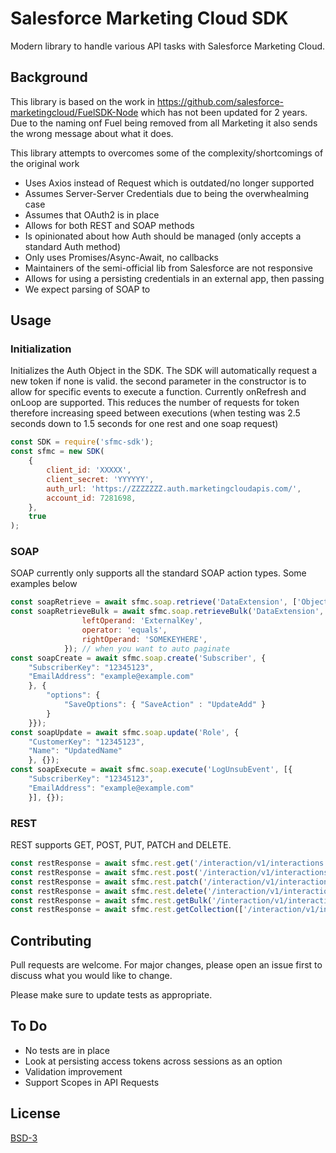 # Salesforce Marketing Cloud SDK

Modern library to handle various API tasks with Salesforce Marketing Cloud.

## Background

This library is based on the work in https://github.com/salesforce-marketingcloud/FuelSDK-Node which has not been updated for 2 years.
Due to the naming onf Fuel being removed from all Marketing it also sends the wrong message about what it does.

This library attempts to overcomes some of the complexity/shortcomings of the original work

-   Uses Axios instead of Request which is outdated/no longer supported
-   Assumes Server-Server Credentials due to being the overwhealming case
-   Assumes that OAuth2 is in place
-   Allows for both REST and SOAP methods
-   Is opinionated about how Auth should be managed (only accepts a standard Auth method)
-   Only uses Promises/Async-Await, no callbacks
-   Maintainers of the semi-official lib from Salesforce are not responsive
-   Allows for using a persisting credentials in an external app, then passing
-   We expect parsing of SOAP to

## Usage

### Initialization

Initializes the Auth Object in the SDK.
The SDK will automatically request a new token if none is valid.
the second parameter in the constructor is to allow for specific events to execute a function. Currently onRefresh and onLoop are supported. This reduces the number of requests for token therefore increasing speed between executions (when testing was 2.5 seconds down to 1.5 seconds for one rest and one soap request)

```javascript
const SDK = require('sfmc-sdk');
const sfmc = new SDK(
    {
        client_id: 'XXXXX',
        client_secret: 'YYYYYY',
        auth_url: 'https://ZZZZZZZ.auth.marketingcloudapis.com/',
        account_id: 7281698,
    },
    true
);
```

### SOAP

SOAP currently only supports all the standard SOAP action types. Some examples below

```javascript
const soapRetrieve = await sfmc.soap.retrieve('DataExtension', ['ObjectID'], {});
const soapRetrieveBulk = await sfmc.soap.retrieveBulk('DataExtension', ['ObjectID'], filter: {
                leftOperand: 'ExternalKey',
                operator: 'equals',
                rightOperand: 'SOMEKEYHERE',
            }); // when you want to auto paginate
const soapCreate = await sfmc.soap.create('Subscriber', {
    "SubscriberKey": "12345123",
    "EmailAddress": "example@example.com"
    }, {
        "options": {
            "SaveOptions": { "SaveAction" : "UpdateAdd" }
        }
    }});
const soapUpdate = await sfmc.soap.update('Role', {
    "CustomerKey": "12345123",
    "Name": "UpdatedName"
    }, {});
const soapExecute = await sfmc.soap.execute('LogUnsubEvent', [{
    "SubscriberKey": "12345123",
    "EmailAddress": "example@example.com"
    }], {});
```

### REST

REST supports GET, POST, PUT, PATCH and DELETE.

```javascript
const restResponse = await sfmc.rest.get('/interaction/v1/interactions');
const restResponse = await sfmc.rest.post('/interaction/v1/interactions', jsonPayload);
const restResponse = await sfmc.rest.patch('/interaction/v1/interactions/IDHERE', jsonPayload); // PUT ALSO
const restResponse = await sfmc.rest.delete('/interaction/v1/interactions/IDHERE');
const restResponse = await sfmc.rest.getBulk('/interaction/v1/interactions'); // auto-paginate based on $pageSize
const restResponse = await sfmc.rest.getCollection(['/interaction/v1/interactions/213', '/interaction/v1/interactions/123'], 3); // parallel requests
```

## Contributing

Pull requests are welcome. For major changes, please open an issue first to discuss what you would like to change.

Please make sure to update tests as appropriate.

## To Do

-   No tests are in place
-   Look at persisting access tokens across sessions as an option
-   Validation improvement
-   Support Scopes in API Requests

## License

[BSD-3](https://opensource.org/licenses/BSD-3-Clause)
